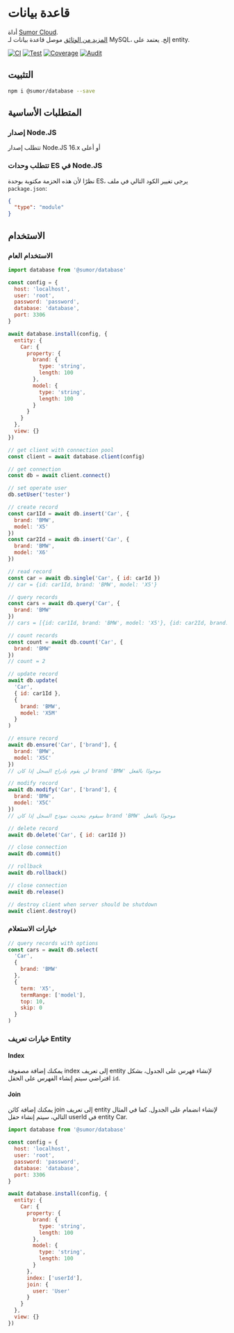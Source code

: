 # قاعدة بيانات

أداة [Sumor Cloud](https://sumor.cloud).  
[المزيد من الوثائق](https://sumor.cloud/database)
موصل قاعدة بيانات لـ MySQL، إلخ. يعتمد على entity.

[![CI](https://github.com/sumor-cloud/database/actions/workflows/ci.yml/badge.svg)](https://github.com/sumor-cloud/database/actions/workflows/ci.yml)
[![Test](https://github.com/sumor-cloud/database/actions/workflows/ut.yml/badge.svg)](https://github.com/sumor-cloud/database/actions/workflows/ut.yml)
[![Coverage](https://github.com/sumor-cloud/database/actions/workflows/coverage.yml/badge.svg)](https://github.com/sumor-cloud/database/actions/workflows/coverage.yml)
[![Audit](https://github.com/sumor-cloud/database/actions/workflows/audit.yml/badge.svg)](https://github.com/sumor-cloud/database/actions/workflows/audit.yml)

## التثبيت

```bash
npm i @sumor/database --save
```

## المتطلبات الأساسية

### إصدار Node.JS

تتطلب إصدار Node.JS 16.x أو أعلى

### تتطلب وحدات ES في Node.JS

نظرًا لأن هذه الحزمة مكتوبة بوحدة ES،
يرجى تغيير الكود التالي في ملف `package.json`:

```json
{
  "type": "module"
}
```

## الاستخدام

### الاستخدام العام

```js
import database from '@sumor/database'

const config = {
  host: 'localhost',
  user: 'root',
  password: 'password',
  database: 'database',
  port: 3306
}

await database.install(config, {
  entity: {
    Car: {
      property: {
        brand: {
          type: 'string',
          length: 100
        },
        model: {
          type: 'string',
          length: 100
        }
      }
    }
  },
  view: {}
})

// get client with connection pool
const client = await database.client(config)

// get connection
const db = await client.connect()

// set operate user
db.setUser('tester')

// create record
const car1Id = await db.insert('Car', {
  brand: 'BMW',
  model: 'X5'
})
const car2Id = await db.insert('Car', {
  brand: 'BMW',
  model: 'X6'
})

// read record
const car = await db.single('Car', { id: carId })
// car = {id: car1Id, brand: 'BMW', model: 'X5'}

// query records
const cars = await db.query('Car', {
  brand: 'BMW'
})
// cars = [{id: car1Id, brand: 'BMW', model: 'X5'}, {id: car2Id, brand: 'BMW', model: 'X6'}]

// count records
const count = await db.count('Car', {
  brand: 'BMW'
})
// count = 2

// update record
await db.update(
  'Car',
  { id: car1Id },
  {
    brand: 'BMW',
    model: 'X5M'
  }
)

// ensure record
await db.ensure('Car', ['brand'], {
  brand: 'BMW',
  model: 'X5C'
})
// لن يقوم بإدراج السجل إذا كان brand 'BMW' موجودًا بالفعل

// modify record
await db.modify('Car', ['brand'], {
  brand: 'BMW',
  model: 'X5C'
})
// سيقوم بتحديث نموذج السجل إذا كان brand 'BMW' موجودًا بالفعل

// delete record
await db.delete('Car', { id: car1Id })

// close connection
await db.commit()

// rollback
await db.rollback()

// close connection
await db.release()

// destroy client when server should be shutdown
await client.destroy()
```

### خيارات الاستعلام

```js
// query records with options
const cars = await db.select(
  'Car',
  {
    brand: 'BMW'
  },
  {
    term: 'X5',
    termRange: ['model'],
    top: 10,
    skip: 0
  }
)
```

### خيارات تعريف Entity

#### Index

يمكنك إضافة مصفوفة index إلى تعريف entity لإنشاء فهرس على الجدول، بشكل افتراضي سيتم إنشاء الفهرس على الحقل `id`.

#### Join

يمكنك إضافة كائن join إلى تعريف entity لإنشاء انضمام على الجدول.
كما في المثال التالي، سيتم إنشاء حقل userId في entity Car.

```js
import database from '@sumor/database'

const config = {
  host: 'localhost',
  user: 'root',
  password: 'password',
  database: 'database',
  port: 3306
}

await database.install(config, {
  entity: {
    Car: {
      property: {
        brand: {
          type: 'string',
          length: 100
        },
        model: {
          type: 'string',
          length: 100
        }
      },
      index: ['userId'],
      join: {
        user: 'User'
      }
    }
  },
  view: {}
})
```
